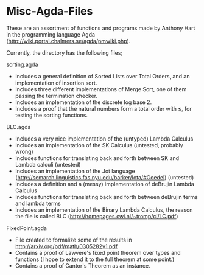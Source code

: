 Misc-Agda-Files
===============

These are an assortment of functions and programs made by Anthony Hart in the programming language Agda
(http://wiki.portal.chalmers.se/agda/pmwiki.php).

Currently, the directory has the following files;

sorting.agda
- Includes a general definition of Sorted Lists over Total Orders, and an implementation of insertion sort.
- Includes three different implementations of Merge Sort, one of them passing the termination checker.
- Includes an implementation of the discrete log base 2.
- Includes a proof that the natural numbers form a total order with ≤, for testing the sorting functions.

BLC.agda
- Includes a very nice implementation of the (untyped) Lambda Calculus
- Includes an implementation of the SK Calculus (untested, probably wrong)
- Includes functions for translating back and forth between SK and Lambda calculi (untested)
- Includes an implementation of the Jot language (http://semarch.linguistics.fas.nyu.edu/barker/Iota/#Goedel) (untested)
- Includes a definition and a (messy) implementation of deBrujin Lambda Calculus
- Includes functions for translating back and forth between deBrujin terms and lambda terms
- Includes an implementation of the Binary Lambda Calculus, the reason the file is called BLC
  (http://homepages.cwi.nl/~tromp/cl/LC.pdf)

FixedPoint.agda
- File created to formalize some of the results in http://arxiv.org/pdf/math/0305282v1.pdf
- Contains a proof of Lawvere's fixed point theorem over types and functions (I hope to extend it to the full theorem at some point.)
- Contains a proof of Cantor's Theorem as an instance.
